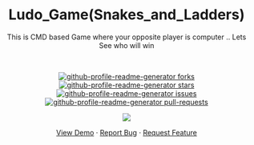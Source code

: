 <h1 align="center">Ludo_Game(Snakes_and_Ladders)</h1>
<p align="center"> This is CMD based Game where your opposite player is computer .. Lets See who will win<p><br>
<a href="https://github.com/ashish2030/Ludo-Game/fork" target="blank">

<p align="center">
  <img src="https://img.shields.io/github/forks/ashish2030/Ludo-Game?style=flat-square" alt="github-profile-readme-generator forks"/>
</a>
<a href="https://github.com/ashish2030/Ludo-Game/stargazers" target="blank">
<img src="https://img.shields.io/github/stars/ashish2030/Ludo-Game?style=flat-square" alt="github-profile-readme-generator stars"/>
</a>
<a href="https://github.com/ashish2030/Ludo-Game/issues" target="blank">
<img src="https://img.shields.io/github/issues/ashish2030/Ludo-Game?style=flat-square" alt="github-profile-readme-generator issues"/>
</a>
<a href="https://github.com/ashish2030/Ludo-Game/pulls" target="blank">
<img src="https://img.shields.io/github/issues-pr/ashish2030/Ludo-Game?style=flat-square" alt="github-profile-readme-generator pull-requests"/>
</a>
  </p>
<p align="center"><img src="https://github.com/Ashish2030/Ludo-Game/blob/main/image/important.gif" ></p>
<p align="center">
    <a href="https://github.com/Ashish2030/Ludo-Game" target="blank">View Demo</a>
    ·
    <a href="https://github.com/ashish2030/Ludo-Game/issues/new/choose">Report Bug</a>
    ·
    <a href="https://github.com/ashish2030/Ludo-Game/issues/new/choose">Request Feature</a>
</p>

